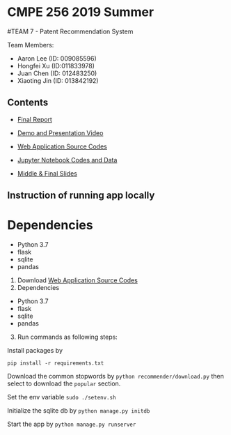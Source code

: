 # CMPE 256 2019 Summer

#TEAM 7 - Patent Recommendation System

Team Members:
* Aaron Lee (ID: 009085596)
* Hongfei Xu (ID:011833978)
* Juan Chen (ID: 012483250)
* Xiaoting Jin (ID: 013842192)

## Contents

* [Final Report](https://github.com/256xu/CMPE256Team7/blob/master/CMPE%20256%20Project%20Report.pdf)
* [Demo and Presentation Video](https://youtu.be/c1Gmq4IN48c)
* [Web Application Source Codes](https://github.com/IdleDust/patent-recommend)


* [Jupyter Notebook Codes and Data](https://github.com/256xu/CMPE256Team7/tree/master/jupyter_codes_and_data)
* [Middle & Final Slides](https://github.com/256xu/CMPE256Team7/tree/master/project_slides)


## Instruction of running app locally
# Dependencies
* Python 3.7
* flask
* sqlite
* pandas

1. Download [Web Application Source Codes](https://github.com/IdleDust/patent-recommend)
2. Dependencies 
* Python 3.7
* flask
* sqlite
* pandas

3. Run commands as following steps:

 
 Install packages by

`pip install -r requirements.txt`

Download the common stopwords by
`python recommender/download.py`
then select to download the `popular` section.

Set the env variable
`sudo ./setenv.sh`

Initialize the sqlite db by
`python manage.py initdb`

Start the app by
`python manage.py runserver`



